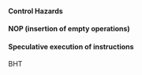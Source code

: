 #### Control Hazards

#### NOP (insertion of empty operations)
#### Speculative execution of instructions
BHT